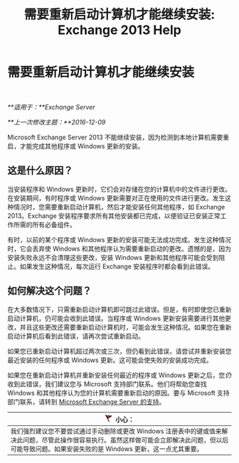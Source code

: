 ﻿---
title: '需要重新启动计算机才能继续安装: Exchange 2013 Help'
TOCTitle: 需要重新启动计算机才能继续安装
ms:assetid: d5c73280-4e54-473a-b328-9673af11e2c0
ms:mtpsurl: https://technet.microsoft.com/zh-cn/library/ms.exch.setupreadiness.rebootpending(v=EXCHG.150)
ms:contentKeyID: 50491736
ms.date: 01/11/2018
mtps_version: v=EXCHG.150
ms.translationtype: HT
---

# 需要重新启动计算机才能继续安装

 

_**适用于：**Exchange Server_

_**上一次修改主题：**2016-12-09_

Microsoft Exchange Server 2013 不能继续安装，因为检测到本地计算机需要重启，才能完成其他程序或 Windows 更新的安装。

## 这是什么原因？

当安装程序和 Windows 更新时，它们会对存储在您的计算机中的文件进行更改。在安装期间，有时程序或 Windows 更新需要对正在使用的文件进行更改。发生这种情况时，您需要重新启动计算机，然后才能安装任何其他程序，如 Exchange 2013。Exchange 安装程序要求所有其他安装都已完成，以便验证已安装正常工作所需的所有必备组件。

有时，以前的某个程序或 Windows 更新的安装可能无法成功完成。发生这种情况时，它会丢弃使 Windows 和其他程序认为需要重新启动的更改。遗憾的是，因为安装失败永远不会清理这些更改，安装 Windows 更新和其他程序可能会受到阻止。如果发生这种情况，每次运行 Exchange 安装程序时都会看到此错误。

## 如何解决这个问题？

在大多数情况下，只需重新启动计算机即可跳过此错误。但是，有时即使您已重新启动计算机，仍可能会收到此错误。当程序或 Windows 更新安装需要进行其他更改，并且这些更改还需要重新启动计算机时，可能会发生这种情况。如果您在重新启动计算机后看到此错误，请再次尝试重新启动。

如果您已重新启动计算机超过两次或三次，但仍看到此错误，请尝试并重新安装您最近安装的任何程序或 Windows 更新。这可能会使失败的安装成功完成。

如果您在重新启动计算机并重新安装任何最近的程序或 Windows 更新之后，您*仍*收到此错误，我们建议您与 Microsoft 支持部门联系。他们将帮助您查找 Windows 和其他程序认为您的计算机需要重新启动的原因。要与 Microsoft 支持部门联系，请转到 [Microsoft Exchange Server 的支持](https://go.microsoft.com/fwlink/p/?linkid=525940)。

<table>
<thead>
<tr class="header">
<th><img src="images/Dd876845.Caution(EXCHG.150).gif" title="小心" alt="小心" />小心：</th>
</tr>
</thead>
<tbody>
<tr class="odd">
<td>我们强烈建议您不要尝试通过手动删除或更改 Windows 注册表中的键或值来解决此问题，尽管此操作很容易执行。虽然这样做可能会立即解决此问题，但以后可能导致问题。如果安装失败的是 Windows 更新，这一点尤其重要。</td>
</tr>
</tbody>
</table>

